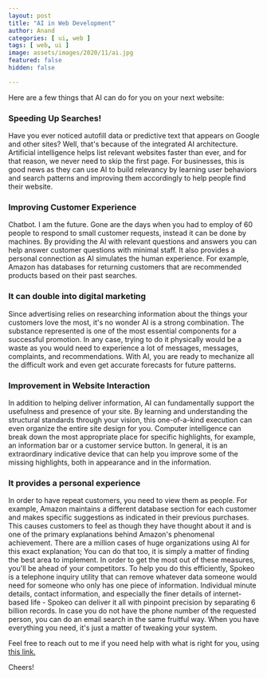 ```yaml
---
layout: post
title: "AI in Web Development"
author: Anand
categories: [ ui, web ]
tags: [ web, ui ]
image: assets/images/2020/11/ai.jpg
featured: false
hidden: false

---
```



Here are a few things that AI can do for you on your next website:
 
### Speeding Up Searches!

Have you ever noticed autofill data or predictive text that appears on Google and other sites?  Well, that's because of the integrated AI architecture.  Artificial intelligence helps list relevant websites faster than ever, and for that reason, we never need to skip the first page.  For businesses, this is good news as they can use AI to build relevancy by learning user behaviors and search patterns and improving them accordingly to help people find their website.
 
### Improving Customer Experience

Chatbot. I am the future.  Gone are the days when you had to employ of 60 people to respond to small customer requests, instead it can be done by machines.  By providing the AI ​​with relevant questions and answers you can help answer customer questions with minimal staff.  It also provides a personal connection as AI simulates the human experience.  For example, Amazon has databases for returning customers that are recommended products based on their past searches.
 
### It can double into digital marketing

Since advertising relies on researching information about the things your customers love the most, it's no wonder AI is a strong combination.  The substance represented is one of the most essential components for a successful promotion.  In any case, trying to do it physically would be a waste as you would need to experience a lot of messages, messages, complaints, and recommendations.  With AI, you are ready to mechanize all the difficult work and even get accurate forecasts for future patterns.

### Improvement in Website Interaction

In addition to helping deliver information, AI can fundamentally support the usefulness and presence of your site.  By learning and understanding the structural standards through your vision, this one-of-a-kind execution can even organize the entire site design for you.  Computer intelligence can break down the most appropriate place for specific highlights, for example, an information bar or a customer service button.  In general, it is an extraordinary indicative device that can help you improve some of the missing highlights, both in appearance and in the information.




### It provides a personal experience

In order to have repeat customers, you need to view them as people.  For example, Amazon maintains a different database section for each customer and makes specific suggestions as indicated in their previous purchases.  This causes customers to feel as though they have thought about it and is one of the primary explanations behind Amazon's phenomenal achievement.  There are a million cases of huge organizations using AI for this exact explanation;  You can do that too, it is simply a matter of finding the best area to implement.  In order to get the most out of these measures, you'll be ahead of your competitors.  To help you do this efficiently, Spokeo is a telephone inquiry utility that can remove whatever data someone would need for someone who only has one piece of information.  Individual minute details, contact information, and especially the finer details of internet-based life - Spokeo can deliver it all with pinpoint precision by separating 6 billion records.  In case you do not have the phone number of the requested person, you can do an email search in the same fruitful way.  When you have everything you need, it's just a matter of tweaking your system. 




Feel free to reach out to me if you need help with what is right for you, using <a href="https://www.calendly.com/ahyconsulting/book" target="\_blank">this link.</a>

Cheers!




